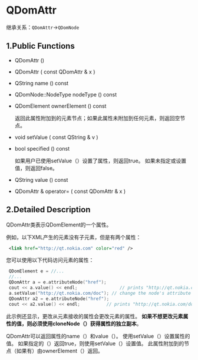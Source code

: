 # QDomAttr

继承关系：`QDomAttr`->`QDomNode`

## 1.Public Functions

- QDomAttr ()

- QDomAttr ( const QDomAttr & x )

- QString	name () const

- QDomNode::NodeType	nodeType () const

- QDomElement	ownerElement () const

  返回此属性附加到的元素节点；如果此属性未附加到任何元素，则返回空节点。

- void	setValue ( const QString & v )

- bool	specified () const

  如果用户已使用setValue（）设置了属性，则返回true。 如果未指定或设置值，则返回false。

- QString	value () const

- QDomAttr &	operator= ( const QDomAttr & x )

## 2.Detailed Description

QDomAttr类表示QDomElement的一个属性。

例如，以下XML产生的元素没有子元素，但是有两个属性：

```xml
 <link href="http://qt.nokia.com" color="red" />
```

您可以使用以下代码访问元素的属性：

```c++
 QDomElement e = //...
 //...
 QDomAttr a = e.attributeNode("href");
 cout << a.value() << endl;                // prints "http://qt.nokia.com"
 a.setValue("http://qt.nokia.com/doc"); // change the node's attribute
 QDomAttr a2 = e.attributeNode("href");
 cout << a2.value() << endl;          // prints	"http://qt.nokia.com/doc"
```

此示例还显示，更改从元素接收的属性会更改元素的属性。 **如果不想更改元素属性的值，则必须使用cloneNode（）获得属性的独立副本**。

QDomAttr可以返回属性的name（）和value（）。 使用setValue（）设置属性的值。 如果指定的（）返回true，则使用setValue（）设置值。 此属性附加到的节点（如果有）由ownerElement（）返回。